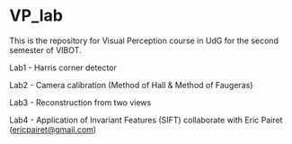 # VP_lab
This is the repository for Visual Perception course in UdG for the second semester of VIBOT.

Lab1 - Harris corner detector

Lab2 - Camera calibration (Method of Hall & Method of Faugeras)

Lab3 - Reconstruction from two views 

Lab4 - Application of Invariant Features (SIFT) collaborate with Eric Pairet (ericpairet@gmail.com)
